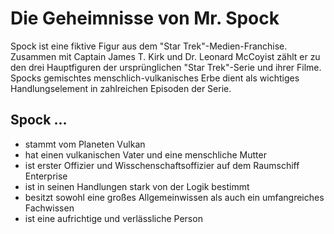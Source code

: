 # Die Geheimnisse von Mr. Spock

Spock ist eine fiktive Figur aus dem "Star Trek"-Medien-Franchise. Zusammen mit Captain James T. Kirk und Dr. Leonard McCoyist zählt er zu den drei Hauptfiguren der ursprünglichen "Star Trek"-Serie und ihrer Filme. Spocks gemischtes menschlich-vulkanisches Erbe dient als wichtiges Handlungselement in zahlreichen Episoden der Serie.

## Spock ...
* stammt vom Planeten Vulkan
* hat einen vulkanischen Vater und eine menschliche Mutter
* ist erster Offizier und Wisschenschaftsoffizier auf dem Raumschiff Enterprise
* ist in seinen Handlungen stark von der Logik bestimmt
* besitzt sowohl eine großes Allgemeinwissen als auch ein umfangreiches Fachwissen
* ist eine aufrichtige und verlässliche Person